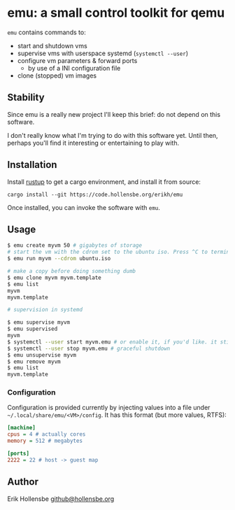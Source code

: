 # emu: a small control toolkit for qemu

`emu` contains commands to:

- start and shutdown vms
- supervise vms with userspace systemd (`systemctl --user`)
- configure vm parameters & forward ports
  - by use of a INI configuration file
- clone (stopped) vm images

## Stability

Since emu is a really new project I'll keep this brief: do not depend on this
software.

I don't really know what I'm trying to do with this software yet. Until then,
perhaps you'll find it interesting or entertaining to play with.

## Installation

Install [rustup](https://rustup.rs) to get a cargo environment, and install it
from source:

```
cargo install --git https://code.hollensbe.org/erikh/emu
```

Once installed, you can invoke the software with `emu`.

## Usage

```bash
$ emu create myvm 50 # gigabytes of storage
# start the vm with the cdrom set to the ubuntu iso. Press ^C to terminate the vm.
$ emu run myvm --cdrom ubuntu.iso

# make a copy before doing something dumb
$ emu clone myvm myvm.template
$ emu list
myvm
myvm.template

# supervision in systemd

$ emu supervise myvm
$ emu supervised
myvm
$ systemctl --user start myvm.emu # or enable it, if you'd like. it sticks to your login session.
$ systemctl --user stop myvm.emu # graceful shutdown
$ emu unsupervise myvm
$ emu remove myvm
$ emu list
myvm.template
```

### Configuration

Configuration is provided currently by injecting values into a file under
`~/.local/share/emu/<VM>/config`. It has this format (but more values, RTFS):

```ini
[machine]
cpus = 4 # actually cores
memory = 512 # megabytes

[ports]
2222 = 22 # host -> guest map
```

## Author

Erik Hollensbe <github@hollensbe.org>
